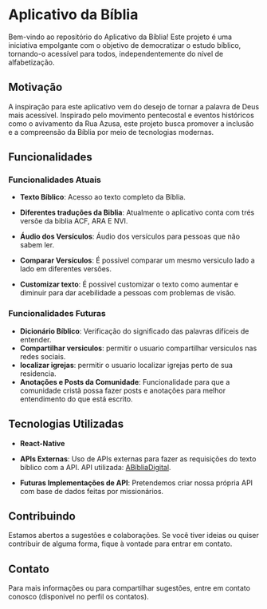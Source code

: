 # Aplicativo da Bíblia

Bem-vindo ao repositório do Aplicativo da Bíblia! Este projeto é uma iniciativa empolgante com o objetivo de democratizar o estudo bíblico, tornando-o acessível para todos, independentemente do nível de alfabetização.

## Motivação

A inspiração para este aplicativo vem do desejo de tornar a palavra de Deus mais acessível. Inspirado pelo movimento pentecostal e eventos históricos como o avivamento da Rua Azusa, este projeto busca promover a inclusão e a compreensão da Bíblia por meio de tecnologias modernas.

## Funcionalidades

### Funcionalidades Atuais

- **Texto Bíblico**: Acesso ao texto completo da Bíblia.

- **Diferentes traduções da Biblia**: Atualmente o aplicativo conta com trés versõe da biblia ACF, ARA E NVI.

- **Áudio dos Versículos**: Áudio dos versículos para pessoas que não sabem ler.

- **Comparar Versículos**: É possivel comparar um mesmo versiculo lado a lado em diferentes versões.

- **Customizar texto**: É possivel customizar o texto como aumentar e diminuir para dar acebilidade a pessoas com problemas de visão.

### Funcionalidades Futuras

- **Dicionário Bíblico**: Verificação do significado das palavras difíceis de entender.
- **Compartilhar versiculos**: permitir o usuario compartilhar versiculos nas redes sociais.
- **localizar igrejas**: permitir o usuario localizar igrejas perto de sua residencia.
- **Anotações e Posts da Comunidade**: Funcionalidade para que a comunidade cristã possa fazer posts e anotações para melhor entendimento do que está escrito.

## Tecnologias Utilizadas

- **React-Native**

- **APIs Externas**: Uso de APIs externas para fazer as requisições do texto bíblico com a API. API utilizada: [ABíbliaDigital](https://www.abibliadigital.com.br/).
- **Futuras Implementações de API**: Pretendemos criar nossa própria API com base de dados feitas por missionários.

## Contribuindo

Estamos abertos a sugestões e colaborações. Se você tiver ideias ou quiser contribuir de alguma forma, fique à vontade para entrar em contato.

## Contato

Para mais informações ou para compartilhar sugestões, entre em contato conosco (disponivel no perfil os contatos).
